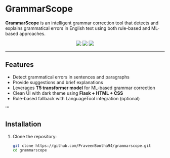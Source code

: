 # GrammarScope

**GrammarScope** is an intelligent grammar correction tool that detects and explains grammatical errors in English text using both rule-based and ML-based approaches.

<p align="center">
  <img src="https://img.shields.io/badge/Python-3.12-blue" />
  <img src="https://img.shields.io/badge/Flask-%20deployed-success" />
  <img src="https://img.shields.io/badge/Model-T5-small-green" />
</p>

---

## Features

-  Detect grammatical errors in sentences and paragraphs  
-  Provide suggestions and brief explanations  
-  Leverages **T5 transformer model** for ML-based grammar correction  
-  Clean UI with dark theme using **Flask + HTML + CSS**  
-  Rule-based fallback with LanguageTool integration (optional)


'''
## Installation

1. Clone the repository:

   ```bash
   git clone https://github.com/PraveenBontha94/grammarscope.git
   cd grammarscope

